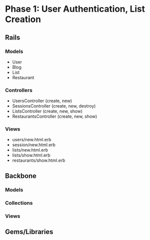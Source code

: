 # Phase 1: User Authentication, List Creation

## Rails
### Models
* User
* Blog
* List
* Restaurant

### Controllers
* UsersController (create, new)
* SessionsController (create, new, destroy)
* ListsController (create, new, show)
* RestaurantsController (create, new, show)

### Views
* users/new.html.erb
* session/new.html.erb
* lists/new.html.erb
* lists/show.html.erb
* restaurants/show.html.erb

## Backbone
### Models

### Collections

### Views

## Gems/Libraries
